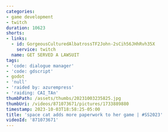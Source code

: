 ```yaml
---
categories:
- game development
- twitch
duration: 10623
shorts:
- links:
  - id: GorgeousCulturedAlbatrossTF2John-2sCih56JHhRvh35X
    service: twitch
  name: GET SERVED A LAWSUIT
tags:
- 'code: dialogue manager'
- 'code: gdscript'
- godot
- 'null'
- 'raided by: azurempress'
- 'raiding: CAI_TAn'
thumbPath: /assets/thumbs/20231003235825.jpg
thumbUri: /videos/871073671/pictures/1733889880
timestamp: 2023-10-03T18:58:25-05:00
title: 'space cat adds more paperwork to her game | #SS2023'
videoId: '871073671'
---
```

